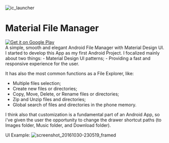 
![ic_launcher](https://cloud.githubusercontent.com/assets/22922339/19536712/64a0cf28-964d-11e6-8e8c-bce64766c5b2.png)
# Material File Manager
<a href="https://play.google.com/store/apps/details?id=app.android.com.materialfilemanager">
  <img alt="Get it on Google Play"
       src="https://developer.android.com/images/brand/en_generic_rgb_wo_60.png" />
</a> <br>
A simple, smooth and elegant Android File Manager with Material Design UI.
I started to develop this App as my first Android Project. I focalized mainly about two things:
- Material Design UI patterns;
- Providing a fast and responsive experience for the user.

It has also the most common functions as a File Explorer, like:
- Multiple files selection;
- Create new files or directories;
- Copy, Move, Delete, or Rename files or directories;
- Zip and Unzip files and directories;
- Global search of files and directories in the phone memory.

I think also that customization is a fundamental part of an Android App, so i've given the user the opportunity to change the drawer shortcut paths (to Images folder, Music folder, and Download folder).

UI Example:
![screenshot_20161030-230519_framed](https://cloud.githubusercontent.com/assets/22922339/19840445/2f214aa6-9ef6-11e6-99a8-93bb316eb98b.png)
